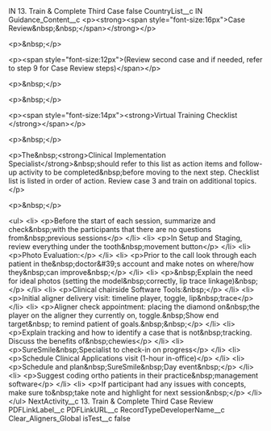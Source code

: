 <?xml version="1.0" encoding="UTF-8"?>
<CustomMetadata xmlns="http://soap.sforce.com/2006/04/metadata" xmlns:xsi="http://www.w3.org/2001/XMLSchema-instance" xmlns:xsd="http://www.w3.org/2001/XMLSchema">
    <label>IN 13. Train &amp; Complete Third Case</label>
    <protected>false</protected>
    <values>
        <field>CountryList__c</field>
        <value xsi:type="xsd:string">IN</value>
    </values>
    <values>
        <field>Guidance_Content__c</field>
        <value xsi:type="xsd:string">&lt;p&gt;&lt;strong&gt;&lt;span style=&quot;font-size:16px&quot;&gt;Case Review&amp;nbsp;&amp;nbsp;​&lt;/span&gt;&lt;/strong&gt;&lt;/p&gt;

&lt;p&gt;&amp;nbsp;&lt;/p&gt;

&lt;p&gt;&lt;span style=&quot;font-size:12px&quot;&gt;(Review second case and if needed, refer to step 9 for Case Review steps)&lt;/span&gt;&lt;/p&gt;

&lt;p&gt;&amp;nbsp;&lt;/p&gt;

&lt;p&gt;&amp;nbsp;&lt;/p&gt;

&lt;p&gt;&lt;span style=&quot;font-size:14px&quot;&gt;&lt;strong&gt;Virtual Training Checklist​&lt;/strong&gt;&lt;/span&gt;&lt;/p&gt;

&lt;p&gt;&amp;nbsp;&lt;/p&gt;

&lt;p&gt;The&amp;nbsp;&lt;strong&gt;Clinical Implementation Specialist&lt;/strong&gt;&amp;nbsp;should refer to this list as action items and follow-up activity to be completed&amp;nbsp;before moving to the next step. Checklist list is listed in order of action. Review case 3 and train on additional topics.​&lt;/p&gt;

&lt;p&gt;&amp;nbsp;&lt;/p&gt;

&lt;ul&gt;
&lt;li&gt;
&lt;p&gt;Before the start of each session, summarize and check&amp;nbsp;with the participants that there are no questions from&amp;nbsp;previous sessions​&lt;/p&gt;
&lt;/li&gt;
&lt;li&gt;
&lt;p&gt;In Setup and Staging, review everything under the tooth&amp;nbsp;movement button​&lt;/p&gt;
&lt;/li&gt;
&lt;li&gt;
&lt;p&gt;Photo Evaluation:​&lt;/p&gt;
&lt;/li&gt;
&lt;li&gt;
&lt;p&gt;Prior to the call look through each patient in the&amp;nbsp;doctor&amp;#39;s account and make notes on where/how they&amp;nbsp;can improve&amp;nbsp;​&lt;/p&gt;
&lt;/li&gt;
&lt;li&gt;
&lt;p&gt;&amp;nbsp;Explain the need for ideal photos (setting the model&amp;nbsp;correctly, lip trace linkage)&amp;nbsp;​&lt;/p&gt;
&lt;/li&gt;
&lt;li&gt;
&lt;p&gt;Clinical chairside Software Tools:&amp;nbsp;​&lt;/p&gt;
&lt;/li&gt;
&lt;li&gt;
&lt;p&gt;Initial aligner delivery visit: timeline player, toggle, lip&amp;nbsp;trace​&lt;/p&gt;
&lt;/li&gt;
&lt;li&gt;
&lt;p&gt;Aligner check appointment: placing the diamond on&amp;nbsp;the player on the aligner they currently on, toggle.&amp;nbsp;Show end target&amp;nbsp; to remind patient of goals.&amp;nbsp;&amp;nbsp;​&lt;/p&gt;
&lt;/li&gt;
&lt;li&gt;
&lt;p&gt;Explain tracking and how to identify a case that is not&amp;nbsp;tracking. Discuss the benefits of&amp;nbsp;chewies​&lt;/p&gt;
&lt;/li&gt;
&lt;li&gt;
&lt;p&gt;SureSmile&amp;nbsp;Specialist to check-in on progress​&lt;/p&gt;
&lt;/li&gt;
&lt;li&gt;
&lt;p&gt;Schedule Clinical Applications visit (1-hour in-office)​&lt;/p&gt;
&lt;/li&gt;
&lt;li&gt;
&lt;p&gt;Schedule and plan&amp;nbsp;SureSmile&amp;nbsp;Day event&amp;nbsp;​&lt;/p&gt;
&lt;/li&gt;
&lt;li&gt;
&lt;p&gt;Suggest coding ortho patients in their practice&amp;nbsp;management software​&lt;/p&gt;
&lt;/li&gt;
&lt;li&gt;
&lt;p&gt;If participant had any issues with concepts, make sure to&amp;nbsp;take note and highlight for next session&amp;nbsp;​&lt;/p&gt;
&lt;/li&gt;
&lt;/ul&gt;</value>
    </values>
    <values>
        <field>NextActivity__c</field>
        <value xsi:type="xsd:string">13. Train &amp; Complete Third Case Review</value>
    </values>
    <values>
        <field>PDFLinkLabel__c</field>
        <value xsi:nil="true"/>
    </values>
    <values>
        <field>PDFLinkURL__c</field>
        <value xsi:nil="true"/>
    </values>
    <values>
        <field>RecordTypeDeveloperName__c</field>
        <value xsi:type="xsd:string">Clear_Aligners_Global</value>
    </values>
    <values>
        <field>isTest__c</field>
        <value xsi:type="xsd:boolean">false</value>
    </values>
</CustomMetadata>
